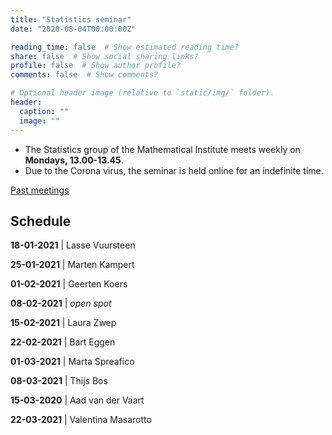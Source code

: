 ```yaml
---
title: "Statistics seminar"
date: "2020-08-04T00:00:00Z"

reading_time: false  # Show estimated reading time?
share: false  # Show social sharing links?
profile: false  # Show author profile?
comments: false  # Show comments?

# Optional header image (relative to `static/img/` folder).
header:
  caption: ""
  image: ""
---
```


- The Statistics group of the Mathematical Institute meets weekly on **Mondays,
13.00-13.45**. 
- Due to the Corona virus, the seminar is held online for an
indefinite time.

[Past meetings](/seminar-past)

## Schedule


**18-01-2021** |  Lasse Vuursteen

**25-01-2021** |  Marten Kampert

**01-02-2021** |  Geerten Koers

**08-02-2021** |  *open spot*

**15-02-2021** | Laura Zwep

**22-02-2021** |  Bart Eggen

**01-03-2021** |   Marta Spreafico

**08-03-2021** |  Thijs Bos

**15-03-2020** | Aad van der Vaart

**22-03-2021** |  Valentina Masarotto

